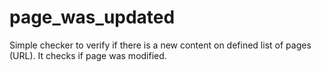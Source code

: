 # page_was_updated
Simple checker to verify if there is a new content on defined list of pages (URL). It checks if page was modified.
